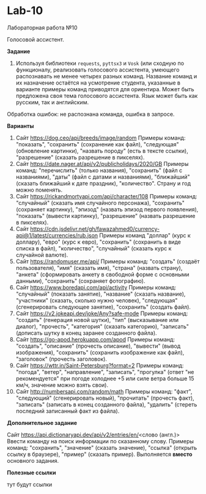 # Lab-10
Лабораторная работа №10

Голосовой ассистент.

**Задание**

1. Используя библиотеки ```requests```, ```pyttsx3``` и ```Vosk``` (или сходную по функционалу, реализовать голосового ассистента, умеющего распознавать не менее четырех разных команд. Название команд и их назначение остаётся на усмотрение студента, указанные в варианте примеры команд приводятся для ориентира. Может быть предложена своя тема голосового ассистента. Язык может быть как русским, так и английским.

Обработка ошибок: не распознана команда, ошибка в запросе.

**Варианты**

1. Сайт https://dog.ceo/api/breeds/image/random Примеры команд: "показать", "сохранить" (сохранение как файл), "следующая" (обновление картинки), "назвать породу" (есть в тексте ссылки), "разрешение" (сказать разрешение в пикселях).  
2. Сайт https://date.nager.at/api/v2/publicholidays/2020/GB Примеры команд: "перечислить" (только названия), "сохранить" (файл с названиями), "даты" (файл с датами и названиями), "ближайший" (сказать ближайший к дате праздник), "количество". Страну и год можно поменять.  
3. Сайт https://rickandmortyapi.com/api/character/108 Примеры команд: "случайный" (сказать имя случайного персонажа), "сохранить" (сохраняет картинку), "эпизод" (назвать эпизод первого появления), "показать" (вывести картинку), "разрешение" (назвать разрешение в пикселях).  
4. Сайт https://cdn.jsdelivr.net/gh/fawazahmed0/currency-api@1/latest/currencies/rub.json Примеры команд "доллар" (курс к доллару), "евро" (курс к евро), "сохранить" (сохранить в виде списка в файл), "количество", "случайный" (сказать курс к случайной валюте).  
5. Сайт https://randomuser.me/api/ Примеры команд: "создать" (создаёт пользователя), "имя" (сказать имя), "страна" (назвать страну), "анкета" (сформировать анкету в свободной форме с основными данными), "сохранить" (сохраняет фотографию).  
6. Сайт https://www.boredapi.com/api/activity Примеры команд: "случайный" (показать занятие), "название" (сказать название), "участники" (сказать, сколько нужно человек), "следующая" (сгенерировать следующее занятие), "сохранить" (создать файл).  
7. Сайт https://v2.jokeapi.dev/joke/Any?safe-mode Примеры команд: "создать" (генерация новой шутки), "тип" (высказывание или диалог), "прочесть", "категория" (сказать категорию), "записать" (дописать шутку в конец заранее созданного файла).  
8. Сайт https://go-apod.herokuapp.com/apod Примеры команд: "создать", "описание" (прочесть описание), "вывести" (вывод изображения), "сохранить" (сохранить изображение как файл), "заголовок" (прочесть заголовок).  
9. Сайт https://wttr.in/Saint-Petersburg?format=2 Примеры команд: "погода", "ветер", "направление", "записать", "прогулка" (ответ "не рекомендуется" при погоде холоднее +5 или силе ветра больше 15 км/ч, значение можно взять свои).  
10. Сайт http://numbersapi.com/random/math Примеры команд: "факт", "следующий" (сгенерировать новый), "прочитать" (прочесть факт), "записать" (записать в конец созданного файла), "удалить" (стереть последний записанный факт из файла).  

**Дополнительное задание**

Сайт https://api.dictionaryapi.dev/api/v2/entries/en/<слово (англ.)> Ввести команду на поиск информации по сказанному слову. Примеры команд: "сохранить", "значение" (сказать значение), "ссылка" (открыть ссылку в браузере), "пример" (сказать пример). Выполняется **вместо** основного задания.

**Полезные ссылки**

тут будут ссылки

